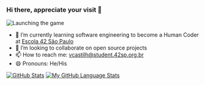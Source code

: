 ### Hi there, appreciate your visit 👋

![Launching the game](https://media.giphy.com/media/1n4FT4KRQkDvK0IO4X/giphy.gif?cid=ecf05e473t72536523ymz2gc3276lky8com2s7q1j0wg5w0l&rid=giphy.gif&ct=g)

- 🌱 I’m currently learning software engineering to become a Human Coder at [Escola 42 São Paulo](https://www.42sp.org.br)
- 👯 I’m looking to collaborate on open source projects 
- 📫 How to reach me: vcastilh@student.42sp.org.br 
- 😄 Pronouns: He/His

[![GitHub Stats](https://github-readme-stats.vercel.app/api/?username=vcastilh&count_private=true&theme=tokyonight&showicons=true)]()
[![My GitHub Language Stats](https://github-readme-stats.vercel.app/api/top-langs/?username=vcastilh&langs_count=5&theme=tokyonight&exclude_repo=translation-noahMakefile)]()
